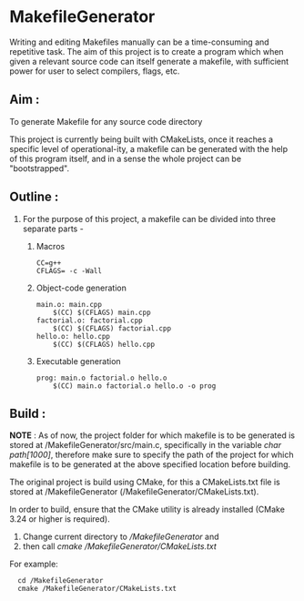 # MakefileGenerator

Writing and editing Makefiles manually can be a time-consuming and repetitive task. The aim of this project is to create
a program which when given a relevant source code can itself generate a makefile, with sufficient power for user to 
select compilers, flags, etc.

## Aim :
To generate Makefile for any source code directory 

This project is currently being built with CMakeLists, once it reaches a specific level of operational-ity,
a makefile can be generated with the help of this program itself, and in a sense the whole project can be "bootstrapped".

## Outline :
1) For the purpose of this project, a makefile can be divided into three separate parts - 

   1) Macros 
      ``` 
      CC=g++
      CFLAGS= -c -Wall 
      ```

   2) Object-code generation
      ```
      main.o: main.cpp
          $(CC) $(CFLAGS) main.cpp
      factorial.o: factorial.cpp
          $(CC) $(CFLAGS) factorial.cpp
      hello.o: hello.cpp
          $(CC) $(CFLAGS) hello.cpp
      ```
      
   3) Executable generation
      ```
      prog: main.o factorial.o hello.o
          $(CC) main.o factorial.o hello.o -o prog
      ```
## Build :

**NOTE** : As of now, the project folder for which makefile is to be generated is stored at /MakefileGenerator/src/main.c,
specifically in the variable *char path[1000]*, therefore make sure to specify the path of the project for which makefile
is to be generated at the above specified location before building.

The original project is build using CMake, for this a CMakeLists.txt file is stored at /MakefileGenerator 
 (/MakefileGenerator/CMakeLists.txt). 

In order to build, ensure that the CMake utility is already installed (CMake 3.24 or higher is required). 
1) Change current directory to */MakefileGenerator* and 
2) then call *cmake /MakefileGenerator/CMakeLists.txt*

For example:

      cd /MakefileGenerator
      cmake /MakefileGenerator/CMakeLists.txt









